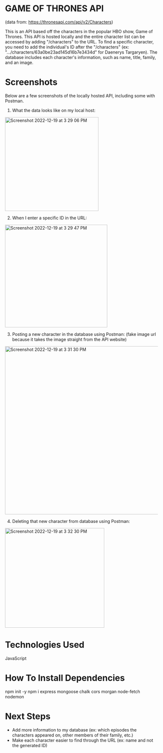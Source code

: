 # GAME OF THRONES API 
(data from: https://thronesapi.com/api/v2/Characters) 

This is an API based off the characters in the popular HBO show, Game of Thrones. 
This API is hosted locally and the entire character list can be accessed by adding "/characters" to the URL. 
To find a specific character, you need to add the individual's ID after the "/characters" (ex: ".../characters/63a0be23ad145d16b7e3434d" for Daenerys Targaryen).
The database includes each character's information, such as name, title, family, and an image. 

# Screenshots
Below are a few screenshots of the locally hosted API, including some with Postman. 

1. What the data looks like on my local host:
<img width="308" alt="Screenshot 2022-12-19 at 3 29 06 PM" src="https://user-images.githubusercontent.com/117434437/208523239-e41a9d73-af33-4df8-bf7d-f205bdbb3f1d.png">

2. When I enter a specific ID in the URL:
<img width="337" alt="Screenshot 2022-12-19 at 3 29 47 PM" src="https://user-images.githubusercontent.com/117434437/208523619-d9fce53e-ae15-4620-b8cd-92b46a48954d.png">

3. Posting a new character in the database using Postman: (fake image url because it takes the image straight from the API website)

<img width="552" alt="Screenshot 2022-12-19 at 3 31 30 PM" src="https://user-images.githubusercontent.com/117434437/208523709-7f8d5d6b-73d3-4f79-a658-fa2bd1afca60.png">

4. Deleting that new character from database using Postman:
<img width="327" alt="Screenshot 2022-12-19 at 3 32 30 PM" src="https://user-images.githubusercontent.com/117434437/208525294-563bba89-2b6e-4770-8e47-d7d0eb62476f.png">

# Technologies Used
JavaScript

# How To Install Dependencies 
npm init -y
npm i express mongoose chalk cors morgan node-fetch nodemon 

# Next Steps
- Add more information to my database (ex: which episodes the characters appeared on, other members of their family, etc.)
- Make each character easier to find through the URL (ex: name and not the generated ID)

